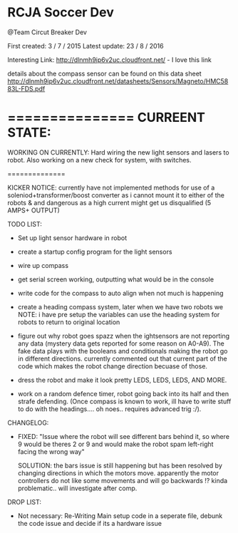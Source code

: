 # RCJA Soccer Dev

@Team Circut Breaker Dev

  First created: 3 / 7 / 2015
  Latest update: 23 / 8 / 2016

  Interesting Link: http://dlnmh9ip6v2uc.cloudfront.net/ - I love this link

  details about the compass sensor can be found on this data sheet http://dlnmh9ip6v2uc.cloudfront.net/datasheets/Sensors/Magneto/HMC5883L-FDS.pdf

  ===============
  CURREENT STATE:
  ===============

  WORKING ON CURRENTLY: Hard wiring the new light sensors and lasers to robot. Also working on a new check for system, with switches.

  ==============

  KICKER NOTICE:
  currently have not implemented methods for use of a soleniod+transformer/boost converter as i cannot mount it to either of the robots
  & and dangerous as a high current might get us disqualified (5 AMPS+ OUTPUT)


  TODO LIST:

  - Set up light sensor hardware in robot

  - create a startup config program for the light sensors

  - wire up compass

  - get serial screen working, outputting what would be in the console

  - write code for the compass to auto align when not much is happening

  - create a heading compass system, later when we have two robots we NOTE: i have pre setup the variables
    can use the heading system for robots to return to original location

  - figure out why robot goes spazz when the ightsensors are not reporting any data (mystery data gets reported for some reason on A0-A9).
    The fake data plays with the booleans and conditionals making the robot go in different directions.
    currently commented out that current part of the code which makes the robot change direction becuase of those.

  - dress the robot and make it look pretty LEDS, LEDS, LEDS, AND MORE.

  - work on a random defence timer, robot going back into its half and then strafe defending. (Once compass is known to work, ill have to write stuff
    to do with the headings....  oh noes.. requires advanced trig :/).


  CHANGELOG:

  - FIXED: "Issue where the robot will see different bars  behind it, so where 9 would be theres 2 or 9 and would make the robot spam left-right
    facing the wrong way"

    SOLUTION: the bars issue is still happening but has been resolved by changing directions in which the motors move. apparently the motor
    controllers do not like some movements and will go backwards !? kinda problematic.. will investigate after comp.


  DROP LIST:

  - Not necessary: Re-Writing Main setup code in a seperate file, debunk the code issue and decide if its a hardware issue


